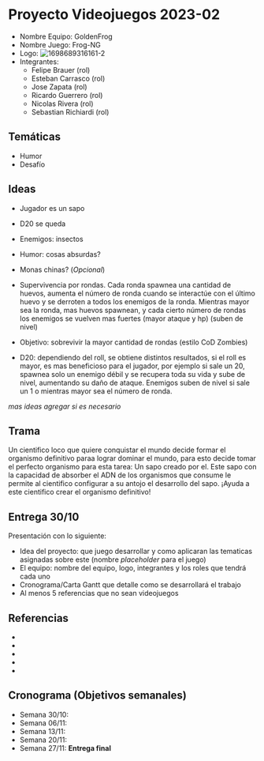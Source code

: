 # Proyecto Videojuegos 2023-02

* Nombre Equipo: GoldenFrog
* Nombre Juego: Frog-NG
* Logo: ![1698689316161-2](https://github.com/Pepi74/proyectovideojuegos/assets/110265160/ce71a4e6-87b3-427e-b0a3-adf0aa6bda62)
* Integrantes:
    * Felipe Brauer (rol)
    * Esteban Carrasco (rol)
    * Jose Zapata (rol)
    * Ricardo Guerrero (rol)
    * Nicolas Rivera (rol)
    * Sebastian Richiardi (rol)

## Temáticas

* Humor
* Desafí­o

## Ideas

* Jugador es un sapo
* D20 se queda
* Enemigos: insectos
* Humor: cosas absurdas?
* Monas chinas? (_Opcional_)

* Supervivencia por rondas. Cada ronda spawnea una cantidad de huevos, aumenta el número de ronda cuando se interactúe con el último huevo y se derroten a todos los enemigos de la ronda. Mientras mayor sea la ronda, mas huevos spawnean, y cada cierto número de rondas los enemigos se vuelven mas fuertes (mayor ataque y hp) (suben de nivel)
* Objetivo: sobrevivir la mayor cantidad de rondas (estilo CoD Zombies)
* D20: dependiendo del roll, se obtiene distintos resultados, si el roll es mayor, es mas beneficioso para el jugador, por ejemplo si sale un 20, spawnea solo un enemigo débil y se recupera toda su vida y sube de nivel, aumentando su daño de ataque. Enemigos suben de nivel si sale un 1 o mientras mayor sea el número de ronda.

_mas ideas agregar si es necesario_

## Trama

Un cientifico loco que quiere conquistar el mundo decide formar el organismo definitivo paraa lograr dominar el mundo, para esto decide tomar el perfecto organismo para esta tarea: Un sapo creado por el. Este sapo con la capacidad de absorber el ADN de los organismos que consume le permite al cientifico configurar a su antojo el desarrollo del sapo. ¡Ayuda a este cientifico crear el organismo definitivo!

## Entrega 30/10

Presentación con lo siguiente:

* Idea del proyecto: que juego desarrollar y como aplicaran las tematicas asignadas sobre este (nombre _placeholder_ para el juego)
* El equipo: nombre del equipo, logo, integrantes y los roles que tendrá cada uno
* Cronograma/Carta Gantt que detalle como se desarrollará el trabajo
* Al menos 5 referencias que no sean videojuegos

## Referencias

* 
* 
* 
* 
* 

## Cronograma (Objetivos semanales)

* Semana 30/10:
* Semana 06/11:
* Semana 13/11:
* Semana 20/11:
* Semana 27/11: **Entrega final**
